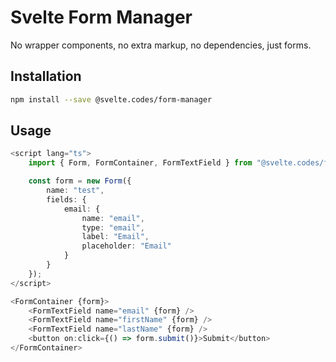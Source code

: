 # Svelte Form Manager

No wrapper components, no extra markup, no dependencies, just forms.

## Installation

```bash
npm install --save @svelte.codes/form-manager
```

## Usage

```ts
<script lang="ts">
	import { Form, FormContainer, FormTextField } from "@svelte.codes/form-manager";

	const form = new Form({
		name: "test",
		fields: {
			email: {
				name: "email",
				type: "email",
				label: "Email",
				placeholder: "Email"
			}
		}
	});
</script>

<FormContainer {form}>
	<FormTextField name="email" {form} />
	<FormTextField name="firstName" {form} />
	<FormTextField name="lastName" {form} />
	<button on:click={() => form.submit()}>Submit</button>
</FormContainer>
```
